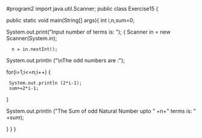 #program2
import java.util.Scanner;
public class Exercise15 {

   public static void main(String[] args){
   int i,n,sum=0;

   System.out.print("Input number of terms is: ");
{
   Scanner in = new Scanner(System.in);
   
	  n = in.nextInt();
	  
  System.out.println ("\nThe odd numbers are :");
  
   for(i=1;i<=n;i++)
   {
   
     System.out.println (2*i-1);
     sum+=2*i-1;
     
   }
   
   System.out.println ("The Sum of odd Natural Number upto " +n+" terms is: " +sum);

}
}
}
